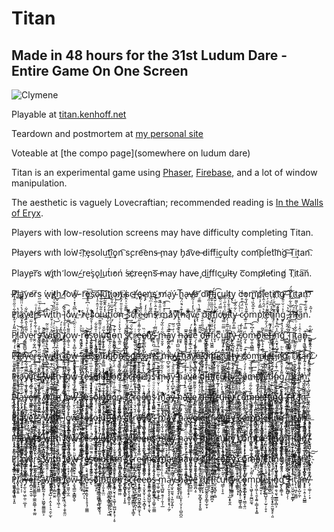 Titan
====

Made in 48 hours for the 31st Ludum Dare - Entire Game On One Screen
------

![Clymene](http://dev.kenhoff.net:5000/img/titan-screen.png)

Playable at [titan.kenhoff.net](http://titan.kenhoff.net/)

Teardown and postmortem at [my personal site](http://kenhoff.net/games/titan)

Voteable at [the compo page](somewhere on ludum dare)

Titan is an experimental game using [Phaser](http://phaser.io/), [Firebase](https://www.firebase.com/), and a lot of window manipulation.

The aesthetic is vaguely Lovecraftian; recommended reading is [In the Walls of Eryx](http://www.spacewesterns.com/articles/104/).

Players with low-resolution screens may have difficulty completing Titan. 

Pl̸aye̵rs wi͘th lo͘w̛-͡r҉e̡solu͢t͡i͢ǫn͡ s̨cre͡ens̶ ̧may h̡a͡ve ̶dif͘fi͢cuĺty com͡pĺe͘ti͝n͘g͡ ̶T͢itan͡. 

Play̧er͞s w̨i҉th ̛low-̸r͟e͘s̡o̢lu͟t́i̕oń ́s̶c҉ree̡ns͞ ̶may hav̵e ̡dif͟fi̛c͜ult̶y c͞omp̛l̷et̸ing̸ T͏i҉ta͠n͏. 

P̸҉l҉̨ą͟͝ye̸͘r̸s ́w̢i̷̢ţ̷h̕̕ ͟ļ̸͡ow̴͞-r͢͡e͜s͠҉ol͢͠u͜͡ţ͜i̷on҉̸̀ ̸̴̢sc̵͟r̛҉̶e̢ę̡n҉s̕ ͟҉m̸a̢͘ý̴ ̧̀h͞a̶̷̢v̸̶̛e̷͝ ̸͏dì͡f̵͜f̴́҉i̢͡c̢u͟lt͜y̢͜ ̀c̕om̢̛͞p̸͝leţin҉̛g͡ ̷͘͡T͜͏̛i҉ta̷͟ń̕͡.͝͡ 

P͋ͦ̋ͦ̂ͬ̆l̔҉ā́͛ͯ̈̈͌̐y̴̏͋҉e̛͛́ŗͬ̾ͦ҉҉s̶̏̈̄ͬ͛ͫ̋͢ ̽͘͡ẁ̾̕i̽ͧ̚t̆̋̊́̆ͯ͂̍̃́h̨̋ͯ̆ͮ̌̅ ̵͗̀̂͡l̢̍̉͢ŏͩ͏̨wͨ͆̃̔̽̇͒ͤͧ́-͛ͮ͒̓͏͏rͨ͏̷͏e̢̒ͧͥ͆͒̊̃͆ͥ͞sͪ̂ͯo͑̒ͦ̂ͣ̍̀͠l̎͋̐̃ͣͧ̈́͢͠u̍̽̒̂͊͂t̐́̑̍҉i̽͊̆ͫ̊͋̀̕ơ̔͛ͭ͋͑ͤ̎̚͜n̉̐ͧ̎̓̑̾̀ ̵̨̿͊̆ͮ͐̑͐̽ś͐̈ͪ͟͝c̸̍͡͝rͬ͑ͯ͐́̄ͤ̃҉͘e̶ͩ͂͐̽ͭ͂̆͝e̸ͦ̓̒n̂͌͑̓ͫ̒͞͏͘s̵̛͊͒̂ͨ̅̀͒̓ ̈ͮ̎ͯ̅̎̚҉̷mͯ̽ͩ̋̚͢͡a̷ͦ́y͗ͫͬ ̸͑ͬ͌̕h̶͊ͯ͒̈́͂͘ą͊ͫ̌ͬ̄͡vͨ̔̒̍͑̃̅̕ė̢̨ͧ̕ ̃̃ͭ̀̿ͩd͛̀͠ì̢̅ͨͣ͑̋́͌̅͞f̉̏̅̏͒̕҉f̍̔̍ͨ̆̓i͊ͧ̈́̀c̸͗̿̈́ͧ̐͞u̶̵̡ͦ͑̄͐̋ͭ̅͋l̊ͣ̐̾̈́̃̍҉t̀ͪͪͮͨ̈y̧ͨ͋̂̋ͭ ̴ͭ̍̀͑͡c̷ͥ̏̈́ͭ͒ͮ̌̾o̢͊̎̔̎̓͋͛ͬm͗͒̅̌̏͗͊p̢̾̿̓̓̇͋ͬͬͨl͛̈́̑͗̑̾ͩ̚҉e̵̛̅̃̇̍̑ͩ́t̛ͨ̾͆̏́į̎͂̈͊̈̆ͨ͋͋͡ņ̄̆̊̌ͮ͛̈́́͞g̡̍͐ͥ̆ͦ̑͋͠ ̴̡͋͛͝T̵̍ͩͣ͋̑̎͗ͧͧ́î̸ͥ̇̆̈̓͝͝t̶̍̒͂̀͌̕͜a͂̎ͪ͠nͤ̄̋ͦ̇͊͗ͫ́͝.̾͂͛ 

P̸͙͇͆͂̎̒̉̂̊ͤ́l̘̩͕̮͍̣̣͖ͪ͝ā̓ͤͬ̐̽̃͋͟͏̢͔͙ỳ̰͇͍͇̺̩̜̰͌̐̔̂́͑͢e̷̯̹ͯ͗̓̒̃̈r̼̭̣̰̝̪͌ͭ͋̄̾͒ͦ͞͞͠s̴̸̨̲̼͚̘ͭ̐̇ ̆̐̄͏̡̱̞w̜̘̜̠̹̘͖ͧ͌ͦ̃ì̽ͧͤ͑͒̑҉̜̻t̠͇̱̹͊͛ͨ̓͝h̫̺̀ͪ ̏̂̒ͯ́҉̛͓͉̦͕l̸̴̝̭̝̠̙͓̥̎̓̊̄̇o̧͇̩͉̠̎͌̔̉͆ͨ͜͟ẇ̱̭̹͔̠̻̥̮̜͑ͮͦͫ͛͞-͙̤̱͓̘̭ͥͮ̉͜r̛͕͕̘͓ͧͦ͢ē̸̹̘̟͊͝ş̤͈̩̮̭̠̯̻ͨͭ̾͑̊̃͋ͮ̏̕̕ͅo̷̢̞̹̙͙͇̼̠͑̐̐͋l̤͈̻̲͈̤̙ͬ̄ͦ͌͊̈̊ͫ͜ͅu̗̫̥͎̬̍͂ͩť̾̽ͤ̍̆̍̐͏̡̤̩̮̻̼̖̫ͅĭ̭̫͌̂̒́ͦ̇̕o̴̵̩̯̰͚̪͕͈͔̘̔͊̉n̢͚̯͗̌̔͐ͯͭ̿͞ ̨̗̜̯̘̪̙̒́͡s̸̻͎̗̩̪̟͎̠͌ͮ͐̈́̽ͤ͢͢c̘͑͋ͩ͝ṙ̷̩͔ͥḙ̶̡̞͇̪͔͍̭̤̀͋͌̾̋͠e̸̴͍̘̲͈̪̹̗̺ͥ̏n͆ͬ̌ͣ҉̸̳̥s̵̨͙̤̪̍̇͛͢ ̛̳͈̘̜̏̆͌ͥͥͭ́̚m̶̞̮̯͙͂ͤ͗̏͋́͝a͙͖̭͙̻̿ͧ̍͘͠y̻̣͑ͥͧ̈ ͕͓̖̲̺̤̪͐͋ͨ͆ͥ̔̓͠ḫ̶̬̥̍͒̄͛ͮ̑̀ȃ̵̭̮̫͍̩̞̘͜v̮̠̝̳̆̃̍eͤ̌͑ͪ͐ͯ̌͏̢̞̟͔̯̳͚ ̧̳͂ͫ͊̎ͅd̃ͩ̎ͦ̄͛ͮ̚̚҉͕̖̰̥̙͓ͅi̶̴̯̦̝̻̣̋̒f͐̓̏ͥ̒̈͋̚͠͏̼̳̰͙f̩̖͖̮͇ͪ́ͮ̓̉̚i̷̬̞̍̔̓̒́̅c̦ͫͫu̺̻̘̣̠ͭ̿ͫ̿̊̀͌l̡͉̠̮̫̤̻̏̇͂͊͗̀́t̑ͣͯ҉͕̮̦̫̹͙̹̕y͑̿͒̅̓͋͞͏̠̫̜ ̶̟͚͖̠̂́ͨ͞c̸͔̗̘̹͍̱̘͌͐̔́o̰̗̝͑̿͑́ͦ̅͢m̵̵̺̹͍̖̻͇̲̑̾͆͋͡p̓ͫ́͑҉̣̰̖͚̥̩͟ļ̲̩̘̝̣̻̦̌͂e̵̲̿̈́ͤ͋͋ͤ͆́t͊ͨ̚҉̵̶͖̫̥̘i̸͍͎͚̗̣͚ͬ͗ͭͩͫ̎̄̌́n̛̹̯̮̞͔̺̥̲ͫ̾͆ͤͤ͛͘͜g̃̽̑̔͗ͤ҉̛̪̱̝͘ ̖̫̪̱̭̳̠̋͋̃͋͡͝Ţ̢͔̻̲̥̓̎͗̓͋̅ĩ̜̳́̆̕t̘͖̣͋̐ͬͦͬ͒̋̉a̺͈ͭ̂͑͑n̉͏̶̡̦̣͉͚̭̜.͇̰̮̗͋͑̑͘ 

P͠҉̴l̴̴a̴̢̛͢͡y̴̵͢͝è̵͟͡ŗ̵́̀͢s̵͟ ͘͏w̨̧̨i̵̡t̸̸̀͟h͘͜ ҉̴͢l̀͢o̡͟w̨͏̨͏̵-̨̛͡r̴̸̡̡͜e͝͞s̢̀҉ǫ̵̷̕͘l͘̕͠u̷͏̵̸t̀͝í̷̢͡͠o̢͘͠͝n̶̸̨ ̛͜͝҉s̵̨̡̨͟ç̧̛͡͡r̴̡͜e͢҉͜͢҉e̡͏ǹ̶̕͠͞s̛҉͝ ̡͟m̸̶͘a̸̵̴͜y̵̵ ͝҉̵̀h͏̕͟a̧͟v̵̨̕͟͞è̸́͘͠ ̴̕d̡͞i̧̕f̡͜͏̢f̴́i̴̷̛͢͜c̷͢͠u҉̨ĺ̵̀t̶̢̀͘y̵̧̨ ̷̕͜c҉̸̛ó͢m͢p̶̷̕̕l̨̨̕͞e̸t̶̨͞í̵̡ǹ̷̛g҉́́͡ ̀̀͝T̀͘͝ì̴̸͠t̡͘͞ą̶̵́͡ņ̡̛͜͡.͏̷̕ 

P̈̌̆ͫ̎ͫ̀ͤ͐̋̅͛̒̇ͩ͏̛l̷̨̢̧ͮͫͤ͂ͨ̽͐̌̐ͧ̈́̚͡a̷̢ͨ̈̈͊ͣ́͢y̸̑̿ͩ͋ę̛̋͌̽̏͡͠r̀͑̑ͪͪͦ̏͟҉s̈͌ͮͥ͋̔̈ͮ̋̋̓̔̔͋̆̆͝҉̶҉ ̛̔̐̉̔̆ͨ̍ͥ͋̑͗ͫͧ̏̽̈͐ͪ̚҉̨͘͘w̷ͯͪ̊̀͆ͤ̾̐͛̃͆ͬ̔ͫ̀̚͡͞į̸ͩ͛̈͑͊ͩ̌̎͘tͫ̑̌̀ͧ͛ͨ̐̆͐̍͆̍ͤͩ͐́̚h̢̢ͮ̈́̀̉̎͌ͧͣ̐̑̉͛̏͌ͮͣ̀͞ ̶̶ͤͥ͒ͧ̎̈͒̽͌̾̒ͭͧͫ̂l̢ͫ͆͆̾͂͐̃̍͡oͯ̑ͪͣ̐̓ͮͤ̄̚͏wͫ́̌̊ͩ͛ͨ̃̍̚͏̷-ͮ̒͗͏͞r̡ͤ̓́ͬ̊̀̊͂̚̚͘͜è̷̓̀̆͑̿͆̐̿̎͒̀͒̍ͣ͌̀̚̚͞s̶̉͛ͦ̅̏ͭ̈̎̇ͤ͋͌̃͋͟͝o̍̅̊ͭͯ͊ͫ̉̑ͦͬ͐̚͏҉l̷̛̓̇̔͆ͤ̋ͥ́͑̈ͥ̐̈́́́͢u͋ͬ̿͌̊̋̒͊ͪͧ́̾ͤ̇̐̚̕͠tͪ͗ͮͫ͆̓̊ͦ͂҉͠i̢̢ͭ̈́ͥ͛͆ͪ̈̋̽ͦ̈́̉̎̐̀̍ͮͤ̚͡͏oͩͮ̈́ͤ͊̈́ͤ̍ͭ̌͛͗̀͏̢͟n̆̋͐̄̅̂̀͢ ̸ͬ̒͌ͯͭ̍͋̃̓ͤ̾̆̋͐҉͠҉s̷̈̾ͨ͐̉ͣ̔͌͛̔̽ͬͣ̔ͦͦͤͥ̓͜c̷͒̃̋ͥͤ́̚͜͞ŕ̢͊̃ͣ͑̑̃͌̂ͨͨ̆ͦ̅͌͂́́̚͡eͨ̆̄͑̑̽ͪ̑̆͂́̍̿̂͞e̸̛͆̔̓͊̂ͬ̓̀ͪ̊̔ͨ̍͒̀̽n̡̅̽̏ͦ͊̒̚͜͜͏s̽͐̍ͧ̂͘̕͟͡ ̵͛ͮ͊ͬͬ̿̓̿̾m̶̷̧ͤ͑̋͋ͮ̀̃ͤͯ̀̕ǎ̡ͩ̂̅̌͆͗̓̓̎̽̋̉̈̋̿́̓͂͠y̐̑̑̌́ͨ͟͠͞ ̶̷ͣͭ͛̌͜͠hͧ͛͂̓͆ͩ̐ͨ͠aͭ̽͑̽ͧ̓ͥ̇ͦͥ̾͛̈̎̑ͧ͗̿̕͘̕vͧ͛ͣ̉ͩͬ̔͌ͭ̅͛͑̓ͮ̅̓̂ͫͬ́͏͏eͯ͌ͣͤ͆ͦͨ̊̉ͭ͌̒̀́̚ ̴̧͗̐́͟d̢ͤ͑̅͆͋̂͐̾ͨi̵̧ͥͮͤͦ̆͐ͭ͆ͩ̌̽ͣ̃ͯ̒͆̎̀f̶ͭ͐ͫ̕͜f̎̏͊̀̅͗̀̄ͥ͜҉ỉͥ̆̇̐̌̅ͬ̀͡cͣ̉̍͋ͧ̿̀̕u̴̸̅̂ͩ̌ͤ̇͗ͨ̎͂͂̽ͣ́̚͞l̴̨̛̊̅̓̔ͬͬ̉ͩ̀͗̇̆̒͆̃̇ͭͫ͟͟t̵̑̿̇̿̿ͨ̊ͮͤ̒͂͑̊̀͞y̷̨ͫ̍̈́̕͠ ͋̋̽̾͌̓̆͆̓̃̂́̚͢͜͞çͥͫ̇ͤ̀ȏ̵̸̇̒ͧ́ͨ͋̎̋̓͊͘͠ṁ̶ͧͪ̇́͠͏͟p̛͌́͑ͩ͋̍̀̂̀͛̇̌̂̎ͣͤ̿҉l̸̨̄̃́͂̏̚̕҉̧ě̛̛̔̈ͧ̋ͯ̃ẗ́̓͗́ͣͫ̽ͩͮ̔̓̏̔̓͛ͧ̐̓͌͏̴i̷̽̌̓̃ͦ̆̂̆̀ͣ̋ͤͩ̀́͢n̴̓͆͑̄̾͡͡g̡͌̽͐̊̑͒͐̂̋͒ͪ̍͘͜ ̸̌͐͌ͥ̑ͩ̐̎͜T̨̃̿̇̃̐̔̄̑̿̏̅̈̓̕͘͜͞ỉ̴̊͆̔̚͢͜t̷̔͂̔ͪ̆̌̀͑̄͋ͮ̄͂͐̇ͩ̄͏́ą̵̷̛̾͛̂͑͌ͫ̂̽̃̈̚̕n̨͐͑͒͐ͯ̃̒ͭͪ̑͛ͫ̑ͭ̀̐ͮ͠͝.̨ͯ̏̂͑ͣͨ̒ͣ̀̔̉̂̃̀̅͘̕͜͝ 

P̷̴̢̨͔̲͙̠̰̭̮̭͚̝̦̜ͩͮ̑ͪͬͮ͛̄̿̉̆͞ͅļ̛̞͎͔̝̹͉̗͔̮͉̘̫̬͔̩̞̭͙ͬ̐̂̄̒̈̔͒ͫͪ̃̐̋ͫ̑̇̕͞͝ͅa̶̜̯̗̩̙̫̜͇͚͖̝̜̻̝̼͗ͦ̑͋͂̄̒ͨ̋͡͠y̶̧̢̢̢͈̺̼̟̠̘͕̞̗̹͑̄̃̾͊ͭ̉̆ͅͅe̸̶̠͖̳͓̥ͧ̆ͭ͆ͮ̇̀͞ͅṙ̸̴̠̠̺̖̗̰͉̫̜̆͛̋ͬ̋͛͝͝ͅs̢̻̘͉̰͈̤̰͈͒͐ͪ̌ͩ̒̉ͮͤ͛͘͞͠͝ ̸̧̠̩͕̜͖̙̞͍͐ͪ̌̋̈̄̃͋̒̍ͯ̽ͫ̂̾͗ͦ̈̕w̛͖̞̞̫͓̲̰͚̘̏͂̎ͦ̈̓ͧ̂ͤ́̈̒̔ͫ̀͟͠ͅȉ̡̧̛̪̭̰͚͓͉̪̭̱̪̙͚͍̻̣̝̒̆ͦ̂̉ͮ̊̔ͧ͟t̼̻̺̬̳̣̞̞͇̥͚̬͖̫̭͔͚̻̔͐ͪ̌́͋̈̍̊͜ẖ̷̴͈̱̺͍̗̺̫̰̺͎̼̋͋̇̽̽͑̔ͨ̂͋́ͩ̏̐̈̌̒̄͟ ̅̑́̉ͣͩͭ҉͏̪͉͖̬̠̺̰ͅl̸̢͌ͯ̐̓̽̏ͨͭͣ̚͏̶̨͖̙͇̯͇̫̤̬̠̞͚͚ͅo̖̬̠̻̩̗͎̙̖̦̤̠̳̝̲̖̼ͥ̃ͤ̌ͣ̈́ͣͦ̓̅ͪ́́͠w̶̛̽̂̏̒̏ͧ̆̐̊ͦ̔͒̌̐̚̚̚͞҉͕̬̼̯̠̝̦̪̞̮̱̳̙̻͉̮ͅ-̜͕̥̗̩͎̼̿ͬ̇͛̅͊̊̔̑̒̅̃ͬͣͦͯ͋͊͠͞r̷̸͉̲̱̝̘̦̗͔̞͚͎̗̘̰̠̠ͬ̄ͮ̉ͩ̄̍ͪ́ͅͅe̩̙͙̥̫̰̰̪̥̖̖̭ͪͣ̂͒ͨ̒͐ͩ̓̃ͥ̈́̊ͤ̏ͨ̌̚͘͢s̴̱͉̻̖ͬ͒̊ͭ̽̈͂ͤͯ͞ͅo̡͛̄ͭͧͥ̿̈͌͂̈́ͥͬͫ̎́̓ͯ͐̚͏̞͖͔̣͎͇̭̺̲͙͕̫̬͚ͅl̴͙͖̭̟͖̱͈̣̠͉̯͍̉̔̎͛ͭ̓̒͊͜u̸̧ͬ̾̑ͦ̂ͩ͐̂̓̓̀̚҉͖̖̭̘̥̯͇̮t̸̡͎͖̙͖̭̲͉͒ͣ̋̇͆͛̃ͧ̀̚i̋ͦ͑̉̇̍ͧ̈́̍ͧ̈ͨͪ͏̯̮̺͈̱̥̞̜͚͈ͅo̲͖̞͉̦̫̝̥̭͉̮̼̰̭͇̿ͧ̋̇̍̄ͧ̿́n̷̡͉̞̙̼̥̳ͨ̃ͤ̊̄ͦ͛̌̿̓͂͑ͣ̊̄ͣ̉̓ ̮̙͎̠̮̤̞̤̱̹̱͎̻ͤͪͣ̅̇̈́ͦ̈́̅́͘sͮͤ̋ͥ҉̘̞̯̖̞̟͖̗̳̕͠͡ç̷̲̱̝̭͕͚̟̞̘̭͇̣̗̄ͩ͆̓ͥ̐̇ͫ̌̋ͪͬ̑̃r͒ͩͪ̋̾̒̊̅̑͋͐̇ͩ̾̇ͣͥ͝͏̢̦̪̠̮̫̪͇̼͉̤͎̰͝ę̼̻̹̹̰̥̮̮̞̺̤̩̹͍̻̝̤̋̆̉̅͌ͭ̑̾ͣ͆̾͋̇̚͜͢͞e̶̸̼̪̺̮͕̦͖̤̞̼̩̰̎̉ͥ̏n̢̧̧̢̟͕̭͇̦̠͓̏̐̒ͧ͗͋̾ͧ̈́̒̍͗̓̈͆̅̚͠s̷̘͎̖̻̻̋̂̈ͮͧͦ̈̽̈́̾̏̋̈́̈͌͑́̽ ͬͧͥ͑̌ͧ̊ͥ̂ͩ̚͏̶̡̛̭̟͚̀m̛͑̊ͯ͑ͮͪ͏҉͖̲̯͎̤͇̹ä̵̶̹̥̬͔͉̲̝̩͎̟̻̤̰͇̬̺̙́̈̽̌̈ͦ̇ͫ̔͞ͅͅy̿̀͊͆̽͐̚̚҉̵̥̟̳̝̲͖ ̴̧̠̖͎͓̘̬̘̇͗̏͋ͬ̅ͫͤ͆̈̓̃̇̀͂̉̊́̚͠ḥ̮̲̝̞͇͎̲̫̘͚͍̪̮͖͖̑͒͒̍ͮ̽̍̾̅ͥ̊̂̃ͤ̚͜͟͢ͅa̷̐ͩ̂͐̉̍̾҉҉̴̢̣̗͉̙̳̪̜̜͍̩̟̪v̡͉̤̲͕̗̟ͭ̊͊͆̓̋͆͠ę̢̻̠̰͚̦͎̥̫̞̦͔̠̪͍͉̰̻̇̉ͤ̃͊͌̿͌̐ͦ͆́̔͊̓̾͋̃̓ ̸̨̙̙͎̣͎̰̩͓̘̥̄ͤͮ́̒̄ͤͩͧ̒̐ͬ͛̂̈́̎́̚d̴̙̳̻͉̪̳̯̠̘̤̝̫̳ͧͦͦ̏̄ͮ͆̿͒ͮ̓̾͂̄̌̐́̚̚̕i̶̡͈͔͎̹̗̰͈̞̟͖͖̬̟̘̰͚ͬ̒ͣͦͦ̇̐̾̅ͭ͗̆́ͦ͗ͪͨ̚͜ͅf̴̖͎̮̩̫͉͈̟̖̠͔̳̟͍̥͎̠̙̆̾͋͂͆̅̾͢͠͞ͅfͭͬ̌ͫ̂̆̎҉̵̨̨҉͇͇͙̜̥̜̖͈îͭ͐̄ͯ̕͘͜͞҉̻̗̜͎̯̣c̴̢͍̺̲̳̞̙͗ͥͨ̇̅̓̎̅̏͂̚̕ͅͅṵ̵̧̧͔̪͔̝̤̼͇̟͍̜̩̽̔̓̀̿͐̉̾̇̌̌̚͘l̾̓͂ͪ̓ͪ̍̐̂ͪͥ͏͍͕͚̼̜̱̬̱́t̵̰̭͎̯͉̰ͧ̐̃̑̿̄̊ͥ̓ͤ̍ͭ̓̊̽̃ͩͬ́̚̕͡y̵̸̳̗̪̗͈͙̥͛̃ͧ̓̄́̆̿̀ͫͧ͒ͤ͊̈́ͦ̾ͩ̚ͅͅ ̨͚̣̰̳̦̮͈̙̜͕̂̐ͩͤ̊̆͋̂ͣ͞c̨̳̞̙̘̹̣̘͉͍̲̩͙̖̼͇̝̫̿̄̉ͮ͊̋ͥͤ̀̕͢͟ͅǫ̵̝̩̠̭̀͛̈́́̔̃̕m̶̨͖̼͈̜͇̱͖̜̻̘̖͕̬̣͔͈̺̖̙̎ͯ͋̃ͩ̿̍ͮͩ͂͆ͩ͢͞͞p̶̷̳͎͎̱̻̪̮͕̯̲̱̹̾̒̓ͫͨl̶̠͍͍̥̫̥̱͎̟͉̤̪̏̇̐́ͤ̊̈ͦ̃̀̚ͅē̵̠̘͖̩̻̫̩ͭͪ́̉̃ͬ͑ͤ̏̓̐͋ͥ̎̊̑̚͜ͅt̩̻͇̟̜̮͕͍͈͈̦̪ͨ͆͊͐ͮ̽ͣ̍ͤ͑̋̂ͯ̂̊̾͠i̛̛͈̤͈̹͉̩̮̯ͯ̏ͭ̄͗̈ͮͮ̏̂̓̈́̆̾͑̄n̢̢̆̃̎͐ͫ̿̽̇͜҉̴̜̻͈̗̖̦̼̙̳̺̞̲̹̼̼͍̦g͓̖̹̺̖̼̦̹͕̻͐ͥ̿͆͡ ̢̛̛̗̣͍̰̹̜̩̤̙͔͔͙͓̂ͨ͋̈́̍̊̕T̸̗̹̦̻̫̻͎̩ͧ̓́ͪ̇͟͟͠͡ͅi̷̧̱͔͙̰̥̳͔̟̣̻͉̗͍͌̐͗́̓̑̿̐̿ͥ̚͞t̎̒̐̇̎͋ͮ̋҉̭̫̘̻̳̳̫̟̗͖̣̫̣͘ͅa̡̢̛̪͓̱̬͎̟̹̘̭͎̮̻̼͍̦ͨ͋̎ͧ̾̃̾̐̋̔͂̉͐͗̽̉̐͜n̢̻͓̳͔̗̫ͫ̆͂͛̎̌͢͠.̵̛͈̬͍̤͔͚͎̞̳͛̏͑̈́̔̍ͥ͌ͤ̄̅ͨ̈ͤͭ 

P̢̲̹̰̳̳̹̭̅͂̀ͦ͂̾͒ͨͦ͆̿̿̅̅͂̽͞l͉̘̲̻̳̬̮̙̻͔̰̼͚̘̼ͬ͂̌̉ͬ̇ͪ̓͢͝ą̟̜̜͚͖̜̳̫̯̣͓̟͕̤̻̻͔̒̊̈́ͨÿ́̔ͪ́̓̌͛ͩ̓̈̚͏҉̙̠͓͔͈̦͕͓͍̯̻̰͉̲ë̐̃̿ͧ̔ͬ͋́ͥ̏͂́̇̊ͭͧ̚͠҉҉͇̣̟̙̺͈̬͕̥̫̻̮̘͇ͅͅr̴̵͚̬̮̻̫̹̹̠͍̲̞̠̖͎̻ͦ̿̄͌̋ͯ̾͊ͧ͗̚͟͝͞ṡ̸̻̳̤̹̱̹̲͙̯̲̻̬̈̀̃̎͂̅ͩ̐ͭ̃̇ͬ̏́̚͡ͅ ̵̙̥̜̥̼̙̰̥ͭͣ̓̇̿ͧ͑͡w̵̡͋ͭ͛ͨ̓ͬͮͦͨ͒̽ͧ͂̓͠͞҉̣̭̯̲̤̩̺͍̹̱̙̰̞̹̞̼̠ï̵̺͎̦̥͓̻͕̝̹̣͇͙͕̙̩͗̒̃͢t͈͉͎̲͕͎̜̻͖ͥ̄̇ͥ́ͨͦͩͫͨͩ̔̉̓͊͒̈́͟͞͡hͥͦ̇̅̃̔̐͏̴̸̨̭̫̱̰̭̩͘ ̵̨͉̪̟͖̤͎͇̯̮͉̾̋ͩ̄͆ͮ͘͠͠l̨͉͎͓̖̙̗̯̘̖̯̪̖̱̲̯ͭ̓ͩͥ͒̓ͣ̇̓̏͌ͫ̕ͅo͙̯̩̮̞͓͔̥͚͓̬̱̯̙͉̻͖͛̈́͂ͤ̓̾́͠w̖͚̼̥͚̤̩̲̱̭̞̤͂͒̄̈̀̆ͣ̒ͣͨ̆̿ͤͭ̊ͩͣ̾̀̀̚̕͞-̶̵̷̥͖̥͙̤͎̳ͦ͐͂͂͛̀͐̌ͧͣr̾̊̓ͩ̏̀̌͗͆͒ͣ̎ͮ͆ͤ͏̨̤̫̞̹̩̬̺̟̺̰̹̞͍̣ͅe̵̡̮̠̙̥̮̥͍̳͇̯͙̹͇͓͇̮̩̓́͒ͮͥ̀͊̌̀̚͢ͅs̷̐ͭ̽̈́̇͗ͫ̾̂ͦ̓̇̉ͬ͆̕͏̘̮̗̞̣̖͡͝o͙̟̼̣̝̯͓̹̯̼̤͕̘̲̜̮̱͙͑̆ͨ͑ͤͯ̑̅̎͊ͨͦͥ͘͡ͅļ̵͉̣͓͔̜̌ͬ̔̆ͥ͌́̾̿ͯú͕͎͔̣̣̝̯̪͖̼̦̩̝̞͕̮̄ͨ̑̂̿͑͐͒͒̏ͥ̿͛͛̒ͩ̀͜͜ͅṯ̴̛̻̥̖̼̖̲͚̩̮͕̱̭͒͌͂͂ͮ̓̅̒ͪ͋̔ͦͤͥͦ͐̌ͦ̕ͅǐ̴̶̉̃̑̀͌̽̋̋̂҉҉͙̩̦̰̱̬̤̲͎̘̙͠ỏ̸̲̰̘̱̝̮̣̫̩̙͉̖̥ͩ̈́̌ͭ͠ņ̉͂͌̎̍̐̒̕͏͎̤͓̣̗̞͚̼͈̥̣̭̞̠̗̻̭͉͞ ̺͙̟̗̝̺͈̤̱̱̠̞͓̰̝̳͍̞̓̌͗͌̈́ͧ̅ͫ̋ͤ͑ͧ͒ͩ̍ͬ͘̕͠ͅs͎̠̠͈̭͙͕̠̹̯̝̻̤̭͇ͤͬͤͭ̈́ͯ̓͊͊̈̿͆͗͑̍ͣ̉̊ͭ́̀͞͝c̷͚̹̬͙͙̙̼̟̘̙̞̗̻̳͙͈͍̝̎ͯ̉ͨͥ͑ͥ̑͐͘r̛͔̲̥̝̞̱͎̗͓͚̬̈̈́̌́̆͗ͤ̋ͤ͗̅̔̍ͩ͛̀̀͜͝e̸̸̢͉̲̜̗̦̩ͭ̎̂ͦ͋͋̑ͮͯ̋͂̂̊̿́͊̓̚͠e̸̡͙͕͇̖͚͈̜̰̥̻ͨ̈̊̈́̍̐͗ͯ̔̚͟n͒ͤ̐ͯ̋̽̔̊ͨ̒͏҉̸̛̱͍̖͎̯̳͇̣̝̻̯͎͙̠̝̞̪̭͡ͅş̵͖̹̥͓̦̮̜̦̘̮̟̹͖ͥ͊͌ͩ̂͑ͣ̚͘ ͓͇̻͙̣͇̣̯̻̪̺̦̥̻̯͇̥̟̟͂ͯ̆͞m̛͛́̎̀̚҉̼̖̪͓͕̙̹͇̬̺̮̤͚ȧ͊̈ͨ̆̐ͩͫ͘҉̯͔̙̹̯̞̰̯̦͖̦͔̲y̸̡̺̳͓͖̭̘̙͎̲ͦ̽͌ͧͥ͑̓ͨ̊͘͜͡ ͒͊ͫ҉͈̙̫͙͜͠h̨̻͕̜̍̎ͭͦ̈̎̋̽͂̍ͩ̑͌ͮ̍̄̄̾͢a̶̬̼̼̹͂̌̔̑ͫͮ̊ͨͫ͘͟͢͠v̷̺̖͓̬͕̘̀ͯͤ̄͌̿̃ͧͦ̇̐͊̒ͥͣ͗ͥ̇̊͝ȩ̸̦̺̩̥͍̻͍̙̺̦̗̙̱̻͍̫̲ͪͧ̎͑͊ͦ̏̎̕ ̵̴̦͎͉̜ͧ̆̉͊͒̓̀ͪ͞d̷̦̬̲ͦ̄̏ͮ̀̀̐ͪ̉ͨ̍̊ͨͭͪͥ͠ͅȉ̷̪͕̥͙̻̻͖͚̞͖̲̟̻̥̱̜̟͕̿ͥ̋́̃̃̈́̎ͣ͞͞f̡̻̭̟͈̯̜̳͔̜̳̺̩̺̰͇͉͈̈̑͗́͗̽͑̌ͮ͋͊͌̉̚̚̚ͅͅf̢̞͈̞̦͓͈̪̋ͮ͂́͐̽͐ͧ͑̈̐̽͌̔̒͟į̴̱̯͇̻͙̮͚̺̍̈́̔ͪ͑̅͒ͭ̽͒̀ͪͫ̇͋͗ͩ̈́͟͟ͅc̸̴̈̈́̐ͨ͏̧̙͍̻̟͙̫̝͕ͅų̵̛͑̔ͨ̍ͦ̊̔ͩ͂͐҉͇̥̦̫̺̳͍̯̯͖̲̦̱͉l̶̲͉̫̯̹̝̺̱̬̗̝̳ͣͮ͐̔̾ͦ͂̈̉̊̈́̉̕͢tͧ͒ͨ̆̊̓ͧͤ̀̈́̔̌̈́̄͆͗͏̶͈̰͖͇͓̟̀͟ͅy̡̱͇͓̱͔͓̬̥̤̗̔̐̑̍͒̒͐̔̽̔ͫ̑ͫ̍ͧ͛͜ ̶́̐ͦ̐̀͑ͣͬͦ̒ͫ̒̈͋̓̔̑̌̄͡҉̻̲̰͉̼̬̥̦͙̗̘̠̕cͫ̐̄̌̌̔҉̶͓̠̫̣͎̱͖̮͖̭͓o̢ͧ́͂̄̽̾͋̄ͧ̆̑̚̚̚͜͠͏̸͉̹̬̹̥̫̠̝͔̠͚̺̲̦̬̹̙̹ͅm̨̍̒̀ͩ̆ͭ̀̍̅͒҉̸̸̗̻̻̥̰̻͈͓̲̻͇͙̹̬̳ṗ̨̡͓̻̰̜͙̱̙̟̥̅ͣ̏̿ͣ͒ͤͪͫ͂̌͒ͣ̌ͩ͆͐͠l̴̛̤̪̹̖̜̮͚̥̺̬̳͉̮̳̯͑̔̅̌ͪ͂ͫ͊ͦͬ̅̅̈̏͋͛̑͛͠e͆̓̐̍ͫͧ̉̍ͪ̓̎̓ͫ͂̌̎͏̸̞̠͕̭̺̟̠̙͕̬t̵͋̃̑ͧ̋͑̓ͧ͊ͧ̏ͤ͝͏̷̦͍͎̻͉̹̻̹͇̗̻̘͈̼̯̳̗͞į̩͇̻̳̰̩̩̬̮͎̫̮̥̩̘̥̘͌͋͒ͯͤͩ̉ͯ͛̕n̶̢͍͉̙̬̫̙̿̆̋́̈̔̆͒̒̃ͮ̀̈ͩ̏̋ͪ̓̕g̵̛̛̠̦̗̻͙̬̲͈͔̠̳̞͎͇͚̙̼͛̐̍̽̒̐ͫ̓̉̓̑͠ ̡̥̪̩̖̙̞̪͎̣̠̯̟̤̬͕̣͈͌͐̉̅͛̉ͤ͞T̳͈̹̈̅̈ͪ̓̑́͟͢͠į̵̶̶͔̲͚̰̙͓̯͔͍ͯͤͩ̈ͨ̋̄́́ͬ̅̈́ͫ̄̕ţ̡͎̳͕̣͔͓̗̝̭͎͚͙ͭ̂͊̈͊͌ͪ̒̈ͭ̿̊̃ͤ̅ͣ̒͐̍̀a̸̻͙̖̖͔̦̤͍̻̦ͧ͋ͣͨ͊̓ͦ́̀n̡̛͔̝̳̰͇͙̞̠͛̅̅̇ͫͥ̉͂̾ͤͨ̑̇ͦ̀̕͞.̴̴̧͔̱̱̙͓̞̖̬̖͇͕̫͓̉̆̾ͫ͐͆ͧ̀̍ͤͫ̕ 

P͕̙̟͕̙̳̯̩̩͓̳̯͎̬͈͐ͥ͌̎̔͑ͪ̊ͪͩ͊̈́ͫ͑͂̊͛ͫ͐͟ļ̶̖̼͈̼̯̲̖͒ͩ̑̎͌̋̊ͫ̊ͩͭ̊ͩ͋̔͂͑̇́͡a̡͉͍̣͚͖̫̣̖̝̥͓̦̋̑̇̅́̽ͭ͋́y̶̮̰͇͈͙̮̥̺̣̼̻͙̺̦̜̮͚͔͆͑̿̈́̒͌̚͘̕ę̴̸̢̞͓̱̻̺͚͉̩̳̹̟̦̰̦͐̅̅̈́ͬ̍̑̒ͬͨͅr̵͕̙̼̱̻̗̞̆ͨ͂͑͂ͩͦ͒͐̀̕̕͠s̴͛͂͒҉̛̘̲͍͉̣̻̱̼̖̮̜̭̞͕̠̯̪͖͕ ̶̷͙͙̺̣͉̻̠̪͎̅̀ͣ͋̏́͠ẘͣͪ̋̃ͥͨͬͫ͐͌̽̌͌̉͌͂ͧ̄͡͏̺̘̖̥̘͚͠͡ị̶͖̹̮͇͋̉̍͐̈́̎̽̾̾̅͐̿̅̃͆ͨͪ͑̚͟͟͝ͅt̨̟̭̝͉̝̦͙̪͙͍͖̗̼͒͆̀ͨ͋̓͐̓̐̽̇́̕͢ḧ̢̡̨̛͕̝͙̭̠͇̮͉͚̲̠͓͈̐̀̈́ͪͯ̔͑̓̀̏̌ͥ̋͒̇̂̇̀ ͔͉̰̳͈͈̦͓̘̃͂ͦ̇̂͋̉̿͑͋ͫ̋̎͠ľ̸̸͙͓͙͚̠͔̝͚͎̝͍̺͔̰͉͉̜͉͈͒̆̓̑oͨ͂͆̊ͨ̈́͂̚͘͏̨͚̝̤͚̝̠͙̲̯̮̝̜̣͖̮͓̜͘ͅͅw̸͓̣̹͔̬̒̉ͩͣͨͦ̆̅̅́̚̚͞-̴̷̸̢̙͓͚͇ͩ͑͛͆̋͋ͥ̎̃ͩ̆ͦͮ̉͆r̸̨̫͍̞͚̰̖̩̘̱͙̽ͫ̌̽͢ẻ̴͕̜͈̰̙̯̺͙̟̤̔ͬ̇̽ͧ̿ͮͤ̔ͨ̈ͪ͜śͥͯ͐̌͂ͯ͂̀̃ͧ͗̈̑̈̈́͂̚̚͏̵̴̜͙͖̪͞o̷̵͕͉̼̝ͩ́ͮͥ̓ͨ͑͘̕͟l̶̢̛̪̫̣̦͈̼̬̼̫̰̳͉̯̺̃̍̇̽ͥ̉ͥͩ̈́ͮͦ͝͠u̸̶͈̹̹̠̯̫͙̦͌ͥ͂ͣ̇̄́̽͛̊͗̇ͭͨ̅̾̊̊͘ͅt̢̘̪͔̙̲͍̭͈͈̙̖̻̱͓̭̊̐̂ͧ͊͂͆͠i̋ͫ̋͂̈́̂ͪͯ̊̌҉̧͙̹̤̖̹̜̰̬̼͘̕͢oͭ̾͒ͬ͗̓̀͗͑͒͑ͮ̎ͩ̊̎̔̌͏̮̩͈̥̭̫̼͕̼͖̞̪̯͙̦̖̱̲͢͠n̴̨̲̞̝̤ͭͫ͌ͧ̽́̀͌̐͋ͬͣͨ̌̑́ ̨ͨ̿̍̇̓̌͗ͥͮͫ̏̍́̚͟҉̭̲̠̬͉̙̮̟̝͖̗̟̹͎̦͝s̸̪͖͍̦̩̮͇̭̜̗̝̭̣̟̎ͨͣ̅̎ͣ̒̌̔̈̊̀ͥ̈́ͫ̑̀̕͡c̡̪̭̥̲̝̮̝͈̹͙̬̞̠̬͛̀̃̉̔͐͌͋ͣͤ̊ͅr̷̸̫̞̻̱̳̹̄͆̓̅͞͡ȅ̷̹͎̟̦̯̞ͣͨ̓ͦ̏ȩ̶̗̥͔̫͙̹̺̣̱͍͖̜̘̪͔̊͂ͬ̐ͥ̋́ͧͅͅn̷̞͕̬͖̗ͮͯ̒ͣ̉ͪͣ̋̋ͭ̑̇ͤ̄͌͘ŝ̲͉̮̜̣͔̥͔̙̣͇͐̑͋̾͝͞ ̶̵̡̟̬̺̹͔̖̪̪͎̱͔̦̭̟̈́̏͆͆͂͑ͨ̔̃͒͒ͮ̉̄̅͛̎̉̀̚͞m͌͒̔̃̾̏̃̔̈ͯ̀ͩ̎̓͢͠҉̧̪̟̠̘̦̱͖̮̺̲͔̯ͅaͯͮͣͩ̊̄̄ͤ̓́̏̒̀͏̷̡̻̱̩͈͈̤̞͔̭͖͖͕͖̥͜y̡̧͊ͦ̋̎͊̋ͦ͋ͮ̚҉͕̜͔̘͖̮̥̙̰̭̞̲̲̙͙̫̺ ̵̩̮̪̯͇̦͔̞͇̱̈̀̒̾͑̄̆̀̕h̴̲͖̟̳̝̘̥̞̩̰͎͂͂͂͑̒ͭ̒̆̓̎ͦ̓̕͡a̵͔̬̯͕̦͔̲̗̻̗ͦͫͭ͋́v̫͈̪͍͖̱͈̖̝̗̻̗̀͆̃ͬͭ̀͝͝͠ȅͭ̍͂͐̀҉̛͉̲̳͓͔̪̹̠͔̰̀ ̶̶͖̤̙̯̒ͪͮ̌ͨͨ̌ͬͭ͞͞d̷͍̘̫͔̯̮̙̮̗̹̟̱̄̈́͒ͨ̒̎ͤͥ̌͒͢͡i̵̴͎̣͕̳̞̘̭̥̘̯̬̳͍̭͇̘̣͔̖̽͆̎̓ͧ̾͂ͤ̈́͂ͫ̏͌͞͡f̶̨͓̥̫̹̹͔̥̦̳͔̦̋ͨ̓̓̍ͯ̈́̒͒̽̐̊͊̔̾̂̓͝f̨͇̭̝̟͚̙̊ͫͫ̅̇̆ͣ̽ͥ̐̀ͮ̐̾ͩ̃̀i̳̭̹͓̰̪͎̟̦͇̫͇̝͒̋͐́͘͟͜͠c̛̛͔̳̪̲͕͔͚͕̤̟̙͖̗͑̌̓̃ͨ̈́ͨ̏̂͘͢͢u̸̼͙͈̩͕͍̣͚̮͕͓ͥͯͩ̅̾̈́ͣ͗͒͜͟͢͠l̶̨̧̛͎̫͎̙͍̉͆̿ͨ̃͆ͯ̏͋̅ͦ͘t̨̮̳̖̞̰͖̝͖͓̦̱̺̖̦̣͔͑̾̀ͮͭ̽͐̓̐ͬ̈́ͩͬͦͧ̿́̆̊́y͆̓ͧ̒̎̓̌̄͛҉͘͜͏̖̘̤̠̫̼͉̮̜̤̼̱̝ͅ ̨̛͚͚̯̪̲̹̱̦̖̫ͮ̄̌̾͗ͦ̈͗͛͑̊͋̔̈͌̐ͣ͡͝ͅc̛͎͔̖̣̜͚ͥ̔͊̒ͨ̾̕͜͝o̒̂ͪ̋͏̡͚̭̠̞̤̠̩͉͎̙͉̫̹̩̪̰͍́͟m̸̵̷̴̛̻͓̠̩̺̣̩̩͚̯̰̓̉̓ͤ̾̉̈͛ͨ͑͛̒͊ͪ̚p̢̛͚̘͚͈̥̳ͧ͐ͧ̓͋̓ͮ̆̋̈́͆̀͠l̢̥̼͚͙͙͔̭͗͆͛̆ͨ̒͛̓̆̐̓̃ͬ̔́e̛̞̺̤̝̘̘̙̞̬̬̜̠͊ͩ̊ͦͬ̉̒̆̇ͤͧ͝t̎͗ͬͩ̈͋̏̿̅̈̂ͬ͗ͯ͑͆̍͏̵͈̻̩̟͕̦̜̯̦̝iͭ͑̑́̃͒ͩͮ̾ͦ́͊͑̾̈͏͡͏̡҉͓͎̝͙̜̥̻̮̺̼̭̗̙͉̬n̷̨̬̦̞̥̙͖̭̹̿̿͑̒̉̌ͩ͂ͨ́ͯ̉͐͂ͭ̊ͯ͒̀͠g̸̡̭̼̼̙̟̙̤͓̖ͨ̀ͭ̓̋ͮͤ̔̿̍͒ͪ̍̊ͫͩ̀̀̚͢ ̸̧̡̜̮̰̟̬͎̱͚̻͍̙̥̬̤͐͗̾̑̍̽̐͛̍̒̔͒ͩ̓̂̈́͡͝T̯̖̠͒̑ͤͨ͗͞͡i̡̲̠͍͕̟̙̳͇̞͖͍̇̽́̈́ͨ͢͢͞͞ͅt̴̽̀̈́ͤͪͨ̿̂͢͏̘̟̮̼̮̻͇͙͕̻̩̪̘̞͍ͅa̵̹͉̟̠̜̭͓̮̳͈͔̫̱̽̏ͩ̐̉̓ͤ̔̊̋̓ͦ́̉̒͌͊͐̚͡n̈́ͧͤ̈̈̀ͬ̃̾͆̐̚҉̕͏̨̜͍̯͕̻̗̣͓̝͔̬̬͍̼́ͅ.̸̛̙̮̺̺̗͓̖̯̗̱̮̩͖̘̔͆ͦͬͯ̂̀̚͞ͅ 

Ṗ̧̢͙̲͇̤͍̩̬͎̖̖͎͚̠̗̘͎ͤͫ͂̒̀͒̐̾̈́̈́̋̑̈ͯ͌̋͟ͅl̨̪̹͚͈̙ͤ͆̓̽̄̑͑ͣͥ̈́̑̕͢͜͝ą̼͓̜̟͓͍̻ͣ͊ͣ͑͑̇̑̐ͨͫͬͤ̾͛ͣ̆ͯ̀͌͠ͅy̸̱͔̟͖̬̥͇̤͇̓́̓͐ͥ̽̄̀̀͟e̝͈̖͚̯̝̙̻̯̙̘͑̌͊ͣ̄͋̋̽ͦͥͮ̀͡r̢̩͍̯̟̭͙̱̝͔͚̫̰̜̀̑̈́́̋ͤ̓ͨ̅̏̕͢sͤ͆̌̂͗̓̀̔́҉̹̤̼͙̖̬ ̡̪̣̺̣̰̜̭̩͕͚̬̫̼̥̓̄ͦ̑̇̇̆͛͂̿͑̓̉̀̀̚̕ͅw͉͇̱̯̋ͦͮ͌̈́̊̋̒̿͜͞͠ͅį̗̞̱͚͙̰͖̞̗͈͓̟͎̯ͣ̾ͫ̀ͩ́̍̆͂ͮ̄͐͡ţ̺̫̘̤̤̭̞̼̫̫̮ͮ̄̓̈́̊̀ͯͧ̉͂̓ͣ͛ͤ͑́ͥ̕͝͞ͅh̛͓̤̜̼͉̮͙͚̰̳̤̥̮̩͙͙͓̪̍̂̔̀̍ͨ͒̊̔̎̍̔̃̿̏̚͢ ̡̩̖͖̱̪̖̠̮̾̍̿̀́̕̕ͅl̢̹̘̪͍̪̳̲̮͓̝̺͕̞͕͚̠ͣ̍ͬ̇̌̅̍̂ͦ̒̔̕o̸̷ͤ̈́̄ͭ̅҉̢̟͕̟͇̩̝͢w̶̸̵̢̻̮̪̝̋ͪͥͭͦ͒͂ͪ̆̐̀͡-̨͈͎̖̞̺̙͍̜͙͈̞͊͌ͥ̿ͣ̓̾͐͆ͥ͜͡͝͝ͅr̨̝͉̬̗̱̹̳̠̖̹͖̥̀̄ͩͧ̑́̓͑̒͗͂̿ͬ̿̄͝ͅe̸̷̵̴ͧ͐ͤ͋͒ͤ̒͏͍͈̮̙͍̺̖̠̘̳̣͓s̰̹̥͙ͬ̈̄̿̏̚̕͜͝͞ó̵̹̳̣͖̖̲̬͖̲͕̬̜͚̣̘̙̉͊̈́ͫ̈́͋ͬ̚l̶̰̜̭͓͓͇͉̣̹͕͕͇͈̊̅ͮͮ̃̎́u̵̞̩͔̳͙͙̘̻̻̔̿̾ͦͤ̌̇̉̎ͧ̏ͦͥͤ̓̓̏̚̕͝͡t̆́̑ͥͭ̿̋̂̂̋ͩͥͬͪ̌̓̀́҉̼̭̖͇̺̦̯̦͍̼̯̰̬̱i̵̸̜̺̹̺̬̺̙̓̅͊̀ͣ̀̾ͮ̀͡ơ̶̧̫̲͉̳͈̭̜̯̖̯̼̘͙͓̔ͯ̐ͮ͒̂͒ͭ͂̔͆̚͘n̛̮̟̻̳̝̱̺͚̳̳͈̥̺̖̼̳ͩͣͩͥͫ͐̍͛̿́ͣͧ̂̋̕͜͠ ̨̞͔̪͍̟̮̱̹͉̹̼̬̰̻͓̖̳̈́ͭ̎ͥ̚͢͠ͅs̄̽ͣ̑̊̽͋ͫ̉͒̿ͯ̅ͧ̑̚҉̛̼̳̼̣̯͇̩͉͓͚̕ͅc̵̴̡̞̱͇̣̃̑̏ͯ̿̿̐̓̕͝ŗ̨̯̟͍̞̟̬̒͋͂ͫ̈͆ͣ̏̃ͭ͆̃͘͘͢e̷̶̪̪̻͇̬̭̖͉͖̣̫̣̙̖͇̼̿ͧ̌̔ͥ͗̽͑̎̽̍ͯ̉̓̿́̚͠e̸̸͕͈͎̞̪͚̝ͮ̊͂͊́̍ͫ̇́̒ͦ̍̐ͩ̒̒̚̚̕͘ṅ̷̴̛̲̰͓͕̱̠̟̙̝͔̮̣͈̬͇͖̎̒̃̍̈́͐͊ͧͪ͑ͨ͑͗ͯ̽͘š̨̜̭̜̥͔̗̗̤̖̣̠̰̻̜̜̳͙͒͒̄͛̒͗͂̿̒̔͐͛͜͟͡ͅ ̴̧̛̊ͬͫ̆̋ͮͥ̚͠҉̝͖̖͖m̡͗͛̓͑͛͠҉̧҉̱͔̟͉͙͚ą̵̫͖̭͍ͦ̓̐ͧ̈ͥ̔̆ͧ͐ͩ̾̄̆̔̚͟ͅẏ̢̯̠̗̼͇̦̜̒̏͑̀͢͜ ̵̢͉̻̩͇̜̲͙̙̩̦͓̞͖͔̒ͯ̂̑ͯ̂̎̉ͬ͐̂ͭ̅͑̚̚h̵̛̟̙͎̪̭̦̻̱̜̗̤̆̉ͦ̅ͦ̓͑̀͗̓͆̂͂̔ͤa̙̱̭̩̦̯̝̭̝͕͔ͭ́ͨ̈̇͌̀͟v̪͖̙̤̤̭̝͉͍̦̉ͣ̐ͩ̓͛͋̆͂ͬ̈́ͩ̒ͬͤ͆̕͡͞e̵̸̢̗͈̼̰͎̗͈̼͓̗̤̓̋̑̋͊͂̽̀ͭ͛̽͐͠ ̺̘̗̱̜̩̯̙̤̥̗̥̺̤̞̮ͬ̍̃̀͗̓̃́ͯ̃ͧ͑̀͟͡d̸̈ͮ̇̃ͩ̀̿͌̂̄̊̑́̚҉̛͈͔̭̣̮̱i̘̱̰͉̳̞͓̦̫̘͉̻͊̑̔ͨ̾̀́͜͟͢ͅf̷̡̩̹͕̠̥̪̫ͪ̾̽̿̿ͯ͊ͤ͡ͅf͓͖͎̝̭̮̘̝͙̲̙̘̠͔̹͔ͧͧͤ̍̈̀͡ȉ̷͓̯̳̦̻͉͇͎͕ͬ̌ͥͨ̄̃̋̈́̐̓ͦ̊̈̐͊͞c̶͚͉̲̫̮ͪͫ̒ͭͪ̐̽̑u̧̾̓̾̆ͬͣͥ̉̄ͫ̊͏͘҉͔͚̺̰̠͚͕̗̟͠l̵̸̨̠̠̗͈̦̦̗͕̍̆͌̑t̂ͮ̌̆̉ͦ̀͑ͮ̔҉̷̛̭̼̼̹̜̼̬̥̪̳̱̺̟͡y̨̢̤̘̭̘̪̳͚͙̙͓̣̮̼͍̱̥ͥ͂̈ͬ͌̄̂̓̒͑̐̆̑ͨ̌̽ͥ́ ̡͙̯͇͔̯̗͔̭̣̭̞͚̤̩̐ͪͤ͐͐c̴̣̫̣̹̯̩̙̩͉̏̈́̋̐ͦ̌̌̚̕ǫ̧̹̳̟͓̪̟͖̥͙̲̦̬̦̻̜͙͛̓͐ͨ̊ͥ̊ͥ͋̐͘m̶̽͊ͭͪ͌̐͛͑ͫͫ̋̊ͪ̍̃̚҉̦̖̳̝p̡̉̃͌҉͉̱̥̭͕̳͖̩͕̣̩̣͙̯̠̬̣ͅl̸̛͖͎̹̜͓͚̹̗̜̺̪̘̣͔̔͋́̔̈̿̄̉̋͑͌ͬ̾̚͝͞ͅeͯͨ̈̇ͧͫ̏ͩͪ҉̢̪̩̜͎͙̠͎̖̩̻̗̱̫̺͉̰́͞t͗̋̄̽̑ͧͤ̅ͮ̆̿ͭ̅̓͏̴͉̳̤̜̳̩̳͕i͒́̿͗͛̑̍̏̂̾ͥͦͪ̆̾ͥ̀̚̕͟͠͏̞̼̪̯̰̺̳̤̱̭͖̰̠̬̲̖͇̖n̯͙̟͔̺͙͔͙͇̖̥̜͈͊̂̾͗ͥ͐͑̓͌ͯ͠g̗͍͈͉͐ͫͥͦͦ͂̏̏̅̋̓͘͟ ̢̢̧̭̬̣͉̼̰̜̘̠͚̪̝̭̺̹̗̹͌ͫ̈̃͛ͥ̍́ͫ̍ͣ̄̄̿̀̅ͥ̚͡T̵͔̲̘̩̟̠̜̠̝̦̖ͨ̈́̑̏̀̔̋̄̐́ͮ̔̋i̛̘̬̥̘̖͎͂̋͛̓̆̎͟͜ͅţ͌ͥ͑̊̈́ͨ̓ͪ̀͋͊҉̷̬̺̞͇̖a̸̳̳̰̣̰̬͇͍̥̜͔̺̝̰͐̎̑͊ͩ̋̂̂ͩͫ̋ͭͭͪ̾̒͜͡ņ̤̱͙͉̪̞̘̣͇̠͉̞ͦ̒̅̀ͤͨ͒ͨ̐̐̌̂͛̓ͭ̋ͪ͑̚̕͟ͅ.̀ͥͯͪ̓ͪ̑ͧ́̈́͐ͦ̽͗̌͆҉̨̲̘͔̦̼̤̙͞ 

P̘͚̥̝̳̞͖͈͔̝͈̍̈͗ͭ͟͡͡ľ̸̡̢̯̫̝͍̃̈͊̌ͨͨͮͬ͆̏̅̑͌ͯa̴̶͉̙̟̜̹ͦ̏ͬ͛ͪͭͯ͋ͪ̾y̶̴̨̰̖̤̥͖̹̼̜̤̲̞̜̾͂̒ͧ̎͊ͯ̓͐̀̆̀ͣ̍̐̚̚͠ͅȩ̶̪̠̟͍͉̬͑̽͛ͥ̏͐̽̇͐̉̄ͪ͋̈̐́r̨̼͇̮͚͇͚̗͚̼̱̤̳̜̞̥͚̤̈ͯ̂̃̅͆͢s̷̛̀̋̎̿̌̊̒̎͑͗̆̂̐̋҉̣̠̭͖͇ ̵̪̰͙̺̰͔̘̹͕͖̰̬͚͇͚̫͕̉ͩ͐́̂ͦ͞w̽ͭͬͩͬ̅͋͒̆̎ͮ̇̍͛̏ͬ҉̛͞͏̮̥̝͙͎̝̺̣̗̣̯͎̠̜͉̯͕̫ͅḭ̛̫̪̖̘̮̌̋͊ͯͫ̎̄͛̏̀̕͢͡ṭ̵̵̢̡̛͔̻͍̮͈͆͆͒̒͒̎̋ͭ̽̆ͅh̶̷̴̼̮̥̯̳͖̦̲̥̱͎͖̹̠ͭ̓ͦ̌̉̒̕ ̡ͫͣͧ̓̋ͦ̆̿̃̏̒̉ͫ҉͇̝̖̜͕̪̟̰̗͈l̸̢̫͎͙̦̲͔͙͕͉̤̭͎͕̬̱̼̤̋̎̉̊̄̏͋̕ò̸̧̙͖͍̹̬̼̓̽͒͗w̴̴̧̮̘̳̫͙͇̻͓̬ͮ͒ͪ̿ͨͥ͘-̸̢̨̱̰̘ͭ̄͆̾ͧ̉̇ͥ̂͆ͤ͠r̸̍̄ͬ̇̇͂͢͞͝҉̘͕͎͚͉̪̹ͅe̷̦̙͚̝͍̝̬̗͓͎̥͉̹͚͇̐́̊ͪ̿͞ͅs̢ͧ̓̄͊ͧ̓̽͏̶͔̰̼̫͠͡o̸͑̓ͨ́̽̉ͪ̒ͫ̎̑ͩ͋͠͡҉̪̙̪͓͚̳̠͇̻̜̜̻̮̭̹ļ̙̝͓̹͍̝͎̥̳̫̹̖̬̖̙̜̒ͯ͌̇͢͠ͅu͉͕̱͔̟̼̤͛̿̈͂͗ͨ̈́̌̽̑̒͜͢͠͝tͪ͆͂͛͂ͫ̀̄ͮ͂͂̾҉̡̙͇̦̦͈̬͚̝͇̥̼̞̥̜͉͖͘̕i̹̯̥̩̮͖͉̲͙̺̫̘̳̜͓͍͙̖͌͌͌ͯ̂̾̊̌̓̑̌̂́͠ͅơ̵̶̢̢͇̗̮͉̗͓͉͚̩̹͚̺͙̙͉̹̦̥ͮͮͨ̍ͤ͊͆̋̋ͩ͋ͅn̙̗͓͈͍͖̤ͣ̐̊ͮ͋̍̾̃̏̀̕̕͘ ̥͓̫̬̩̟͙̠͎͙͍͊̅̊̄̔ͨ̂̍ͯͦ̈̂̿̎̇ͨͬ̀͘͘͜s̐͑͑͂̓́̆ͮͣ̇̑̍͘͏҉̮͉͖̝̮̖̖͓͇̞̯͕ç̧̔͌ͤ̓̊̍̆̑̚͘҉̫̱̮̱̭͎̦̰͇̱̝̳̻̮̩͙̖͇̞͠r̶ͫ̈́͂͆́͠͏̹͎̩͉̭͖͙̲̰̬̫͇̞̼̣̪ͅͅẹ̶̵̞͓̙̗̩̺̻̪̬̮̳͙̻̼̝̜̖̐ͪ̂̿͡e̶̹̘͔̬͙̬̹̹͉̫̝̻̞̞ͬ̇̌̊ͨ̏̅̄ͭ̈́͝ͅn̷̢̝̖̹̼͎͚̯̺͖͎͙̖̣̬̖ͧ̐̒ͪͥͥͫ̀͜s̶̰͕̤̺̞̰͚͍̲͉̠͇̥̫͚̳ͤ͛̃͑ͦ̐͊̃ͫ͗̇̍ͦ͛̕͝ͅ ̴̲̩̼̥͚̬̣̝͕͛̃ͧͫ͌ͭ̽͐̃́́͘͠m̨̬͉̲̺͍̯̘̠̦̱̩̹̲ͪ̾̏ͮ̄̍̒̍̋ͦ̿ͣ̿̑̏̕͝ą̷̩̦̮͙͔͔͎̬̥͙͉̦̼̗̐̑ͣ̇̃͡͡͝y̨̫̟̫͈͉̣̦͍̰͓͍̩ͮ͒ͮ̏ͩ̑͂̿̒̇̽̓̈́ͭ̏ͧ͑́͟͝͞ ̵̴͕̘͕͉͉͓̪̲ͨ̑ͣ̈́ͫ̍ͫͅh̷̡̦͉̩̯̝̩̤̫͓̩̤̞͕̜̪͍̪̯ͯͥ̈̌͐͐͛ͮ͊̉̽́ͤ͗ͤ̏ͣͤ͛͝a̧̿ͥ̅ͪͧͮͨ҉̶̴̲̥͎̗̙̗̥̦͠v̵̙̪̲̼̫͛̀̒͊͐ͤͧ̓̍̓̍ͫ̍̆̕͢͜e̳̲̱̪̣̥̓̎͑̊͒̒͗̇ͦ́͗͘͘͟͞ ̦̲̹̻̖̜̰͙̻̟̟̞̙̭͍ͧ̈́̅̈́ͩͯ̓͑͗̌ͫ̔̔ͦͨͤ̽̎̂́̕͘͟ͅd̷̪̼̮̹̗̟ͤ̋̅̇̅̊̒͑̀ͅi̸̢̩̼̺͚̭̭͈̙̳̞̫̦̞ͤ̃ͮ͛ͪ̌ͭ̈͐͒ͣ̀̑̃̋ͥ͗͘͠͠f̶̶̘͚͕͕͋ͣ̿̈́ͦ̃̊͋̓͑̅̆̇̋ͥ̎̑ͣ̀͞͝f̜̠̟̮͖͕͖̻̪̝̎͂͆̌̒̊ͦ͋ͦ̈̾̊͑ͥ̀͢͟͟͠i̺̯̫̘̻͓͎̻ͮ̃̚͜͡͝c̒̃ͩͤ͛͗̍ͨͩͪ̓͆̇̇ͧ̔̚͏̰̞̗̞̰̕ų̵͇̩͕͔̱ͦ̄̃̀ͬͤ̃̉̍̐͛́͘ͅl͂̌ͮ̂ͧ̀͆͆̀ͨ̍͏̡̣͕̦̺͕̟͈̗͍͡t̵̥̝̣͙̹̹͕̲͙̟͈̭ͥ͂́̏͠y̷̵̱͕̦̳̌ͣͥͬ̈ͤ͛̆̂̀̕ͅ ̴͎̼̲̰͔̜̙ͦ̒ͧͤ̂͆̂ͥ̇͒̍̋́͢c̷̢͔͉͓̻͓̥̜͖̳̥̗̳̎́ͣ͌́͠o̴̢̻̝̲̙͎͍͙͔̮͇͔͍̤̅ͦ̾̿̓̅̌͑̄̕͞m̦̜̖͖̬͎̥̰̪̫̰͉͑͌ͮ͐̕p̵̛̮͎͖̜̖̯͔̭͍̜̳͎̞͙͚͛͂́̀̓ͯͥ̓͑͒͐̚l̨͆̄ͧ̍̆́͏͜͏̞̜͓̪̺̱͖͇͕̘͍e͈͕̯̲̗̫͖̺͓̠̦̫̠̦̥̝̊̈́ͯͪ͒̃͂͌ͬ̋̅̔̈̀ͅṯ̶̡͈̣̻̐̒͛͋ͬͬͣ̀̈́͒̈́ͮ̾̉͒͆̄i̵̴̧͖͍̠͔̤͎̰̱͙̟͍̯̫̮̥̙̣͈ͩ̏̽ͭ̒ͩ̄ͣ̋ͩͬ̎ͤͣ̓͗͟͝n̨͖̜̯͉͈͉̲͇̲͎̻͕͌͒̆̓̀ͤͧ̈́̊ͮ̑̈ͫ͒ͥ̓͒̍̓́̕g̢̢̱̳̦̘͗̇ͦ͛͋ͩ́̌̂͒̀ͤͮ̀͘͢͢ ̛ͮ̓ͩ͆͜҉̞̦̗̥͎̕T̶͖̪̦͔̭̄ͥ̊ͬ̅̉̌̎̒̉̑̕ị̥̤̮̤͍̮̩̱̳̙͒̓̽ͬͭ̑͟ͅt̡̹͉͖͔̫̼̻̊͋̍̐̓͌̎͊̐́a̵̛̪̻̯͎̺͕̼̦ͮͮͮ͗̎͂̃̃ͪ̾̌ͫ̃͒̓ͫ͜n̨͔̥̠̩̱̦̘̱̺͇̍̃͂̽̽ͭ̏̊̊̍̒̈́̊ͣ́̚̕̕͟.̸̶̧̦̣͚̹̦̦͙͂̽͑̊̑ͪ̽̍ͯ̾̚͠͠ͅ 

